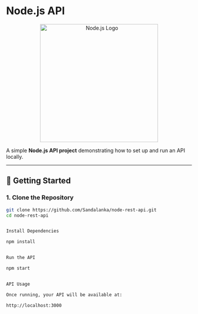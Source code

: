 # Node.js API

<p align="center">
  <img src="https://nodejs.org/static/images/logo.svg" alt="Node.js Logo" width="320"/>
</p>

A simple **Node.js API project** demonstrating how to set up and run an API locally.

---

## 🚀 Getting Started

### 1. Clone the Repository
```bash
git clone https://github.com/Sandalanka/node-rest-api.git
cd node-rest-api


Install Dependencies

npm install


Run the API

npm start


API Usage

Once running, your API will be available at:

http://localhost:3000
